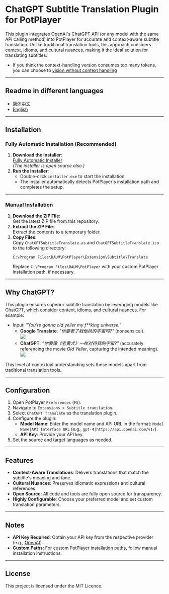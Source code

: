 # ChatGPT Subtitle Translation Plugin for PotPlayer

This plugin integrates OpenAI's ChatGPT API (or any model with the same API calling method) into PotPlayer for accurate and context-aware subtitle translation. Unlike traditional translation tools, this approach considers context, idioms, and cultural nuances, making it the ideal solution for translating subtitles.
 - If you think the context-handling version consumes too many tokens, you can choose to [vision without context handling](https://github.com/Felix3322/PotPlayer_Chatgpt_Translate/tree/WithoutContextHandling)
---

## Readme in different languages
- [简体中文](https://github.com/Felix3322/PotPlayer_Chatgpt_Translate/blob/master/readme_res/readme_zh.md)
- [English](https://github.com/Felix3322/PotPlayer_Chatgpt_Translate/blob/master/readme.md)

---

## Installation

### Fully Automatic Installation (Recommended)
1. **Download the Installer**:  
   [Fully Automatic Installer](https://github.com/Felix3322/PotPlayer_Chatgpt_Translate/releases/download/exe_installer/installer.exe)  
   *(The installer is open source also.)*  
2. **Run the Installer**:  
   - Double-click `installer.exe` to start the installation.  
   - The installer automatically detects PotPlayer's installation path and completes the setup.  

---

### Manual Installation
1. **Download the ZIP File**:  
   Get the latest ZIP file from this repository.  
2. **Extract the ZIP File**:  
   Extract the contents to a temporary folder.  
3. **Copy Files**:  
   Copy `ChatGPTSubtitleTranslate.as` and `ChatGPTSubtitleTranslate.ico` to the following directory:  
   ```
   C:\Program Files\DAUM\PotPlayer\Extension\Subtitle\Translate
   ```
   Replace `C:\Program Files\DAUM\PotPlayer` with your custom PotPlayer installation path, if necessary.

---

## Why ChatGPT?

This plugin ensures superior subtitle translation by leveraging models like ChatGPT, which consider context, idioms, and cultural nuances. For example:

- Input: *"You're gonna old yeller my f**king universe."*  
  - **Google Translate**: *"你要老了我他妈的宇宙吗?"* (nonsensical).  
    ![](https://github.com/Felix3322/PotPlayer_Chatgpt_Translate/blob/master/readme_res/Google%20translate.png)
  - **ChatGPT**: *"你要像《老黄犬》一样对待我的宇宙?"* (accurately referencing the movie *Old Yeller*, capturing the intended meaning).  
    ![](https://github.com/Felix3322/PotPlayer_Chatgpt_Translate/blob/master/readme_res/Chatgpt.png)

This level of contextual understanding sets these models apart from traditional translation tools.

---

## Configuration

1. Open PotPlayer `Preferences` (`F5`).
2. Navigate to `Extensions > Subtitle translation`.
3. Select `ChatGPT Translate` as the translation plugin.
4. Configure the plugin:
   - **Model Name**: Enter the model name and API URL in the format: `Model Name|API Interface URL` (e.g., `gpt-4|https://api.openai.com/v1/`).
   - **API Key**: Provide your API key.
5. Set the source and target languages as needed.

---

## Features

- **Context-Aware Translations**: Delivers translations that match the subtitle's meaning and tone.  
- **Cultural Nuances**: Preserves idiomatic expressions and cultural references.  
- **Open Source**: All code and tools are fully open source for transparency.  
- **Highly Configurable**: Choose your preferred model and set custom translation parameters.  

---

## Notes

- **API Key Required**: Obtain your API key from the respective provider (e.g., [OpenAI](https://platform.openai.com/account/api-keys)).  
- **Custom Paths**: For custom PotPlayer installation paths, follow manual installation instructions.

---

## License

This project is licensed under the MIT Licence.
